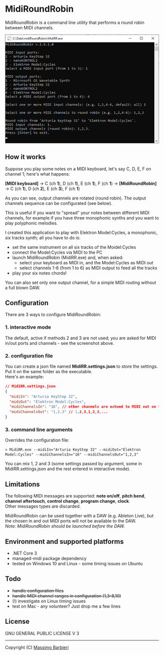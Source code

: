 MidiRoundRobin
==============
MidiRoundRobin is a command line utility that performs a round robin between MIDI channels.

![screenshot](screenshot.png)

## How it works
Suppose you play some notes on a MIDI keyboard, let's say C, D, E, F on channel 1; here's what happens:

**[MIDI keyboard]** -> C (ch **1**), D (ch **1**), E (ch **1**), F (ch **1**) -> **[MidiRoundRobin]** -> C (ch **1**), D (ch **2**), E (ch **3**), F (ch **1**)

As you can see, output channels are rotated (round robin). The output channels sequence can be configurated (see below).

This is useful if you want to "spread" your notes between different MIDI channels, for example if you have three monophonic synths and you want to play polyphonic melodies.

I created this application to play with Elektron Model:Cycles, a monophonic, six tracks synth; all you have to do is:

- set the same instrument on all six tracks of the Moidel:Cycles
- connect the Model:Cycles via MIDI to the PC
- launch MidiRoundRobin (MidiRR.exe) and, when asked:
	- select your keyboard as MIDI in, and the Model:Cycles as MIDI out
	- select channels 1-6 (from 1 to 6) as MIDI output to feed all the tracks
- play your six notes chords!

You can also set only one output channel, for a simple MIDI routing without a full blown DAW.

## Configuration
There are 3 ways to configure MidiRoundRobin:

### 1. interactive mode
The default, active if methods 2 and 3 are not used; you are asked for MIDI in/out ports and channels - see the screenshot above.

### 2. configuration file
You can create a json file named **MidiRR.settings.json** to store the settings. Put it on the same folder as the executable.  
Here's an example:
```json
// MidiRR.settings.json
{
  "midiIn": "Arturia KeyStep 32",
  "midiOut": "Elektron Model:Cycles",
  "midiChannelsIn": "16", // other channels are echoed to MIDI out on the same channel
  "midiChannelsOut": "1,2,3" // 1,2,3,1,2,3,...
}
```

### 3. command line arguments
Overrides the configuration file:
```
> MidiRR.exe --midiIn="Arturia KeyStep 32" --midiOut="Elektron Model:Cycles" --midiChannelsIn="16" --midiChannelsOut="1,2,3"
```

You can mix 1, 2 and 3 (some settings passed by argument, some in MidiRR.settings.json and the rest entered in interactive mode).

## Limitations
The following MIDI messages are supported: **note on/off**, **pitch bend**, **channel aftertouch**, **control change**, **program change**, **clock**.  
Other messages types are discarded.

MidiRoundRobin can be used together with a DAW (e.g. Ableton Live), but the chosen in and out MIDI ports will not be available to the DAW.  
_Note: MidiRoundRobin should be launched before the DAW._

## Environment and supported platforms
* .NET Core 3
* managed-midi package dependency
* tested on Windows 10 and Linux - some timing issues on Ubuntu

## Todo
- ~~handle configuration files~~
- ~~handle MIDI channel ranges in configuration (1,3-8,10)~~
- (!) investigate on Linux timing issues
- test on Mac - any volunteer? Just drop me a few lines

## License
GNU GENERAL PUBLIC LICENSE V 3

---

Copyright (C) [Massimo Barbieri](http://www.massimobarbieri.it) 
